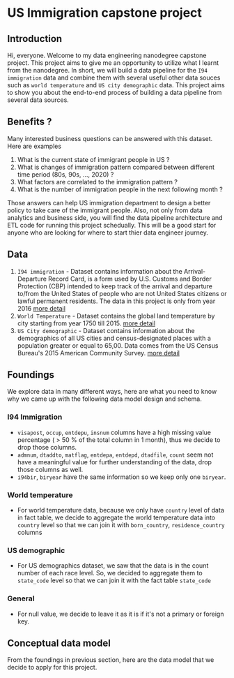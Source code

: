 # US Immigration capstone project

## Introduction 

Hi, everyone. Welcome to my data engineering nanodegree capstone project.  This project aims to give me an opportunity to utilize what I learnt from the nanodegree. In short, we will build a data pipeline for the `I94 immigration` data and combine them with several useful other data souces such as `world temperature` and `US city demographic` data. This project aims to show you about the end-to-end process of building a data pipeline from several data sources.

## Benefits ?

Many interested business questions can be answered with this dataset. Here are examples

1. What is the current state of immigrant people in US ? 
2. What is changes of immigration pattern compared between different time period (80s, 90s, ..., 2020) ? 
3. What factors are correlated to the immigration pattern ? 
4. What is the number of immigration people in the next following month ?

Those answers can help US immigration department to design a better policy to take care of the immigrant people. Also, not only from data analytics and business side, you will find the data pipeline architecture and ETL code for running this project schedually. This will be a good start for anyone who are looking for where to start thier data engineer journey.

## Data

1. `I94 immigration` - Dataset contains information about the Arrival-Departure Record Card, is a form used by U.S. Customs and Border Protection (CBP) intended to keep track of the arrival and departure to/from the United States of people who are not United States citizens or lawful permanent residents. The data in this project is only from year 2016 [more detail](https://travel.trade.gov/research/reports/i94/historical/2016.html)
2. `World Temperature` - Dataset contains the global land temperature by city starting from year 1750 till 2015. [more detail](https://public.opendatasoft.com/explore/dataset/us-cities-demographics/information/)
3. `US City demographic` - Dataset contains information about the demographics of all US cities and census-designated places with a population greater or equal to 65,00. Data comes from the US Census Bureau's 2015 American Community Survey. [more detail](https://public.opendatasoft.com/explore/dataset/us-cities-demographics/information/)

## Foundings 

We explore data in many different ways, here are what you need to know why we came up with the following data model design and schema. 

### I94 Immigration
- `visapost`, `occup`, `entdepu`, `insnum` columns have a high missing value percentage ( > 50 % of the total column in 1 month), thus we decide to drop those columns.
- `admnum`, `dtaddto`, `matflag`, `entdepa`, `entdepd`, `dtadfile`, `count` seem not have a meaningful value for further understanding of the data, drop those columns as well.
- `i94bir`, `biryear` have the same information so we keep only one `biryear`.

###  World temperature
- For world temperature data, because we only have `country` level of data in fact table,  we decide to aggregate the world temperature data into `country` level so that we can join it with `born_country`, `residence_country` columns

### US demographic
- For US demographics dataset, we saw that the data is in the count number of each race level. So, we decided to aggregate them to `state_code` level so that we can join it with the fact table `state_code`

### General 
- For null value, we decide to leave it as it is if it's not a primary or foreign key.

## Conceptual data model

From the foundings in previous section, here are the data model that we decide to apply for this project.



